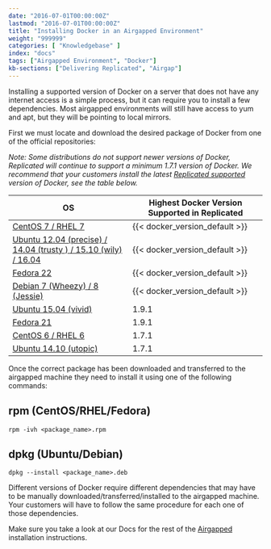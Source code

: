 ```yaml
---
date: "2016-07-01T00:00:00Z"
lastmod: "2016-07-01T00:00:00Z"
title: "Installing Docker in an Airgapped Environment"
weight: "999999"
categories: [ "Knowledgebase" ]
index: "docs"
tags: ["Airgapped Environment", "Docker"]
kb-sections: ["Delivering Replicated", "Airgap"]
---
```


Installing a supported version of Docker on a server that does not have any internet access is a simple process,
but it can require you to install a few dependencies. Most airgapped environments will still have access to yum
and apt, but they will be pointing to local mirrors.

First we must locate and download the desired package of Docker from one of the official repositories:

*Note: Some distributions do not support newer versions of Docker, Replicated will continue to support a minimum
1.7.1 version of Docker. We recommend that your customers install the latest
[Replicated supported](/docs/distributing-an-application/airgapped-installations/#prepare-the-environment) version of
Docker, see the table below.*

| OS | Highest Docker Version Supported in Replicated |
|---|---|
| [CentOS 7 / RHEL 7](http://yum.dockerproject.org/repo/main/centos/7/Packages/) | {{< docker_version_default >}} |
| [Ubuntu 12.04 (precise) / 14.04 (trusty ) / 15.10 (wily) / 16.04](https://apt.dockerproject.org/repo/pool/main/d/docker-engine/) | {{< docker_version_default >}} |
| [Fedora 22](http://yum.dockerproject.org/repo/main/fedora/22/Packages/) | {{< docker_version_default >}} |
| [Debian 7 (Wheezy) / 8 (Jessie)](https://apt.dockerproject.org/repo/pool/main/d/docker-engine/) | {{< docker_version_default >}} |
| [Ubuntu 15.04 (vivid)](https://apt.dockerproject.org/repo/pool/main/d/docker-engine/) | 1.9.1 |
| [Fedora 21](http://yum.dockerproject.org/repo/main/fedora/21/Packages/) | 1.9.1 |
| [CentOS 6 / RHEL 6](http://yum.dockerproject.org/repo/main/centos/6/Packages/) | 1.7.1 |
| [Ubuntu 14.10 (utopic)](https://apt.dockerproject.org/repo/pool/main/d/docker-engine/) | 1.7.1 |

Once the correct package has been downloaded and transferred to the airgapped machine they need to install it using
one of the following commands:

## rpm (CentOS/RHEL/Fedora)
```shell
rpm -ivh <package_name>.rpm
```

## dpkg (Ubuntu/Debian)
```shell
dpkg --install <package_name>.deb
```

Different versions of Docker require different dependencies that may have to be manually downloaded/transferred/installed
to the airgapped machine. Your customers will have to follow the same procedure for each one of those dependencies.

Make sure you take a look at our Docs for the rest of the [Airgapped](/docs/distributing-an-application/airgapped-installations/)
installation instructions.
